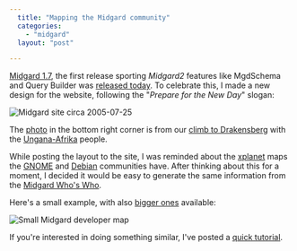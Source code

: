 ```yaml
---
  title: "Mapping the Midgard community"
  categories: 
    - "midgard"
  layout: "post"

---
```

[Midgard 1.7][1], the first release sporting _Midgard2_ features like MgdSchema and Query Builder was [released today][2]. To celebrate this, I made a new design for the website, following the "_Prepare for the New Day_" slogan:

![Midgard site circa 2005-07-25](https://s3.eu-central-1.amazonaws.com/bergie-iki-fi/midgard-17-small.jpg)

The [photo][10] in the bottom right corner is from our [climb to Drakensberg][8] with the [Ungana-Afrika][9] people.

While posting the layout to the site, I was reminded about the [xplanet][3] maps the [GNOME][4] and [Debian][5] communities have. After thinking about this for a moment, I decided it would be easy to generate the same information from the [Midgard Who's Who][6].

Here's a small example, with also [bigger ones][7] available:

![Small Midgard developer map](http://www.midgard-project.org/maps/developers-280x140.jpg)

If you're interested in doing something similar, I've posted a [quick tutorial][11].

[1]: http://www.midgard-project.org/midgard/1.7/
[2]: http://www.midgard-project.org/midcom-permalink-435b4dbeb581cd56279a05293a1dc2bd
[3]: http://xplanet.sourceforge.net/
[4]: http://live.gnome.org/GnomeWorldWide
[5]: http://lwn.net/1999/features/ALS/debian/maps/
[6]: http://www.midgard-project.org/midcom-permalink-7cac516337f1d395fac29ead46063d12
[7]: http://www.midgard-project.org/midcom-permalink-5733d7628684303c3bd2a401a6f100d5
[8]: http://www.routamc.org/midcom-permalink-f9103b49554d4a91785a4f0610af8d1f
[9]: http://www.ungana-afrika.org/
[10]: http://www.routamc.org/gallery/africa-2004/?startfrom=32
[11]: http://www.midgard-project.org/midcom-permalink-597bc3be2279f92b93e8bd4b1949c560
